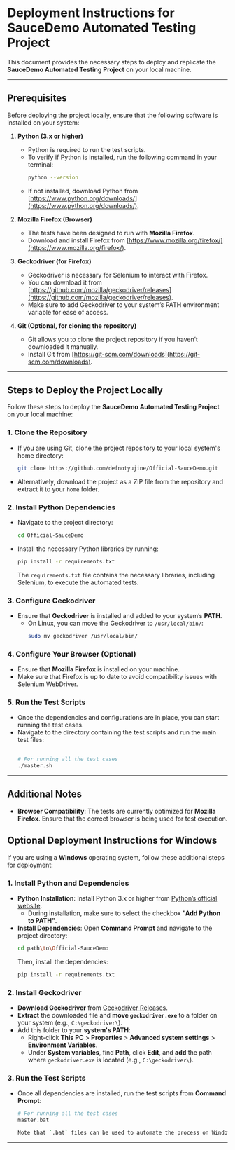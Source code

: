 # **Deployment Instructions for SauceDemo Automated Testing Project**

This document provides the necessary steps to deploy and replicate the **SauceDemo Automated Testing Project** on your local machine.

---

## **Prerequisites**

Before deploying the project locally, ensure that the following software is installed on your system:

1. **Python (3.x or higher)**
   - Python is required to run the test scripts.
   - To verify if Python is installed, run the following command in your terminal:
     ```bash
     python --version
     ```
   - If not installed, download Python from [https://www.python.org/downloads/](https://www.python.org/downloads/).

2. **Mozilla Firefox (Browser)**
   - The tests have been designed to run with **Mozilla Firefox**.
   - Download and install Firefox from [https://www.mozilla.org/firefox/](https://www.mozilla.org/firefox/).

3. **Geckodriver (for Firefox)**
   - Geckodriver is necessary for Selenium to interact with Firefox.
   - You can download it from [https://github.com/mozilla/geckodriver/releases](https://github.com/mozilla/geckodriver/releases).
   - Make sure to add Geckodriver to your system’s PATH environment variable for ease of access.

4. **Git (Optional, for cloning the repository)**
   - Git allows you to clone the project repository if you haven’t downloaded it manually.
   - Install Git from [https://git-scm.com/downloads](https://git-scm.com/downloads).

---

## **Steps to Deploy the Project Locally**

Follow these steps to deploy the **SauceDemo Automated Testing Project** on your local machine:

### **1. Clone the Repository**
   - If you are using Git, clone the project repository to your local system's home directory:
     ```bash
     git clone https://github.com/defnotyujine/Official-SauceDemo.git
     ```

   - Alternatively, download the project as a ZIP file from the repository and extract it to your `home` folder.

### **2. Install Python Dependencies**
   - Navigate to the project directory:
     ```bash
     cd Official-SauceDemo
     ```

   - Install the necessary Python libraries by running:
     ```bash
     pip install -r requirements.txt
     ```

     The `requirements.txt` file contains the necessary libraries, including Selenium, to execute the automated tests.

### **3. Configure Geckodriver**
   - Ensure that **Geckodriver** is installed and added to your system’s **PATH**.
     - On Linux, you can move the Geckodriver to `/usr/local/bin/`:
       ```bash
       sudo mv geckodriver /usr/local/bin/
       ```

### **4. Configure Your Browser (Optional)**
   - Ensure that **Mozilla Firefox** is installed on your machine.
   - Make sure that Firefox is up to date to avoid compatibility issues with Selenium WebDriver.

### **5. Run the Test Scripts**
   - Once the dependencies and configurations are in place, you can start running the test cases.
   - Navigate to the directory containing the test scripts and run the main test files:
     ```bash
    
     # For running all the test cases
     ./master.sh

---

## **Additional Notes**

- **Browser Compatibility**: The tests are currently optimized for **Mozilla Firefox**. Ensure that the correct browser is being used for test execution.


## **Optional Deployment Instructions for Windows**

If you are using a **Windows** operating system, follow these additional steps for deployment:

### **1. Install Python and Dependencies**
   - **Python Installation**: Install Python 3.x or higher from [Python’s official website](https://www.python.org/downloads/).
     - During installation, make sure to select the checkbox **"Add Python to PATH"**.
   - **Install Dependencies**: Open **Command Prompt** and navigate to the project directory:
     ```bash
     cd path\to\Official-SauceDemo
     ```
     Then, install the dependencies:
     ```bash
     pip install -r requirements.txt
     ```

### **2. Install Geckodriver**
   - **Download Geckodriver** from [Geckodriver Releases](https://github.com/mozilla/geckodriver/releases).
   - **Extract** the downloaded file and **move `geckodriver.exe`** to a folder on your system (e.g., `C:\geckodriver\`).
   - Add this folder to your **system's PATH**:
     - Right-click **This PC** > **Properties** > **Advanced system settings** > **Environment Variables**.
     - Under **System variables**, find **Path**, click **Edit**, and **add** the path where `geckodriver.exe` is located (e.g., `C:\geckodriver\`).

### **3. Run the Test Scripts**
   - Once all dependencies are installed, run the test scripts from **Command Prompt**:
     ```bash
     # For running all the test cases
     master.bat

     Note that `.bat` files can be used to automate the process on Windows for running tests.

---

